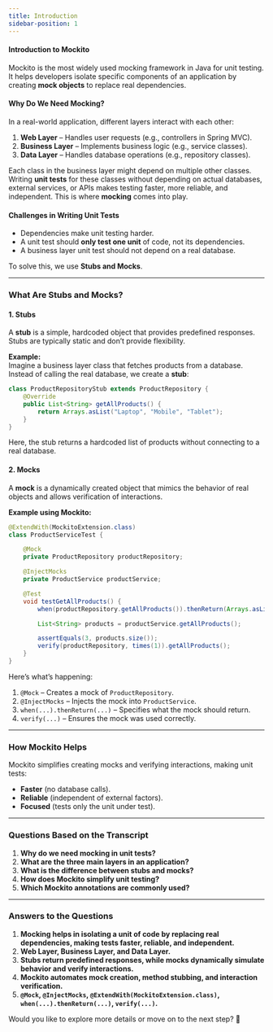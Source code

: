 ```yaml
---
title: Introduction
sidebar-position: 1
---
```


#### **Introduction to Mockito**

Mockito is the most widely used mocking framework in Java for unit testing. It
helps developers isolate specific components of an application by creating
**mock objects** to replace real dependencies.

#### **Why Do We Need Mocking?**

In a real-world application, different layers interact with each other:

1. **Web Layer** – Handles user requests (e.g., controllers in Spring MVC).
2. **Business Layer** – Implements business logic (e.g., service classes).
3. **Data Layer** – Handles database operations (e.g., repository classes).

Each class in the business layer might depend on multiple other classes. Writing
**unit tests** for these classes without depending on actual databases, external
services, or APIs makes testing faster, more reliable, and independent. This is
where **mocking** comes into play.

#### **Challenges in Writing Unit Tests**

- Dependencies make unit testing harder.
- A unit test should **only test one unit** of code, not its dependencies.
- A business layer unit test should not depend on a real database.

To solve this, we use **Stubs and Mocks**.

---

### **What Are Stubs and Mocks?**

#### **1. Stubs**

A **stub** is a simple, hardcoded object that provides predefined responses.
Stubs are typically static and don’t provide flexibility.

**Example:**  
Imagine a business layer class that fetches products from a database. Instead of
calling the real database, we create a **stub**:

```java
class ProductRepositoryStub extends ProductRepository {
    @Override
    public List<String> getAllProducts() {
        return Arrays.asList("Laptop", "Mobile", "Tablet");
    }
}
```

Here, the stub returns a hardcoded list of products without connecting to a real
database.

#### **2. Mocks**

A **mock** is a dynamically created object that mimics the behavior of real
objects and allows verification of interactions.

**Example using Mockito:**

```java
@ExtendWith(MockitoExtension.class)
class ProductServiceTest {

    @Mock
    private ProductRepository productRepository;

    @InjectMocks
    private ProductService productService;

    @Test
    void testGetAllProducts() {
        when(productRepository.getAllProducts()).thenReturn(Arrays.asList("Laptop", "Mobile", "Tablet"));

        List<String> products = productService.getAllProducts();

        assertEquals(3, products.size());
        verify(productRepository, times(1)).getAllProducts();
    }
}
```

Here’s what’s happening:

1. `@Mock` – Creates a mock of `ProductRepository`.
2. `@InjectMocks` – Injects the mock into `ProductService`.
3. `when(...).thenReturn(...)` – Specifies what the mock should return.
4. `verify(...)` – Ensures the mock was used correctly.

---

### **How Mockito Helps**

Mockito simplifies creating mocks and verifying interactions, making unit tests:

- **Faster** (no database calls).
- **Reliable** (independent of external factors).
- **Focused** (tests only the unit under test).

---

### **Questions Based on the Transcript**

1. **Why do we need mocking in unit tests?**
2. **What are the three main layers in an application?**
3. **What is the difference between stubs and mocks?**
4. **How does Mockito simplify unit testing?**
5. **Which Mockito annotations are commonly used?**

---

### **Answers to the Questions**

1. **Mocking helps in isolating a unit of code by replacing real dependencies,
   making tests faster, reliable, and independent.**
2. **Web Layer, Business Layer, and Data Layer.**
3. **Stubs return predefined responses, while mocks dynamically simulate
   behavior and verify interactions.**
4. **Mockito automates mock creation, method stubbing, and interaction
   verification.**
5. **`@Mock`, `@InjectMocks`, `@ExtendWith(MockitoExtension.class)`,
   `when(...).thenReturn(...)`, `verify(...)`.**

Would you like to explore more details or move on to the next step? 🚀
